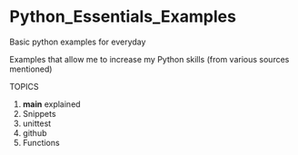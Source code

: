 # Python_Essentials_Examples
Basic python examples for everyday

Examples that allow me to increase my Python skills (from various sources mentioned)

TOPICS
1. __main__ explained
2. Snippets
3. unittest
4. github
5. Functions
